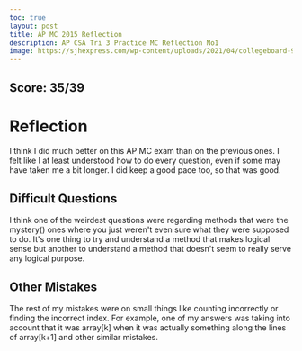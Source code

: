 ```yaml
---
toc: true
layout: post
title: AP MC 2015 Reflection
description: AP CSA Tri 3 Practice MC Reflection No1
image: https://sjhexpress.com/wp-content/uploads/2021/04/collegeboard-900x430.png
---
```


## Score: 35/39

# Reflection

I think I did much better on this AP MC exam than on the previous ones. I felt like I at least understood how to do every question, even if some may have taken me a bit longer. I did keep a good pace too, so that was good.

## Difficult Questions

I think one of the weirdest questions were regarding methods that were the mystery() ones where you just weren't even sure what they were supposed to do. It's one thing to try and understand a method that makes logical sense but another to understand a method that doesn't seem to really serve any logical purpose.

## Other Mistakes

The rest of my mistakes were on small things like counting incorrectly or finding the incorrect index. For example, one of my answers was taking into account that it was array[k] when it was actually something along the lines of array[k+1] and other similar mistakes.